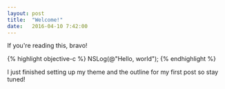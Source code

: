 ```yaml
---
layout: post
title:  "Welcome!"
date:   2016-04-10 7:42:00
---
```


If you're reading this, bravo!

{% highlight objective-c %}
NSLog(@"Hello, world");
{% endhighlight %}

I just finished setting up my theme and the outline for my first post so stay tuned!

